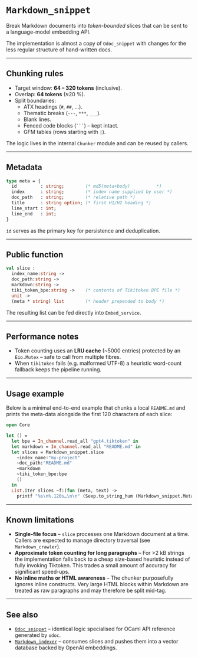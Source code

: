 # `Markdown_snippet`

Break Markdown documents into *token-bounded* slices that can be sent to a
language-model embedding API.

The implementation is almost a copy of `Odoc_snippet` with changes for the
less regular structure of hand-written docs.

---

## Chunking rules

* Target window: **64 – 320 tokens** (inclusive).
* Overlap: **64 tokens** (≈20 %).
* Split boundaries:
  * ATX headings (`#`, `##`, …​).
  * Thematic breaks (`---`, `***`, `___`).
  * Blank lines.
  * Fenced code blocks (`` ``` ``) – kept intact.
  * GFM tables (rows starting with `|`).

The logic lives in the internal `Chunker` module and can be reused by callers.

---

## Metadata

```ocaml
type meta = {
  id         : string;        (* md5(meta+body)          *)
  index      : string;        (* index name supplied by user *)
  doc_path   : string;        (* relative path *)
  title      : string option; (* first H1/H2 heading *)
  line_start : int;
  line_end   : int;
}
```

`id` serves as the primary key for persistence and deduplication.

---

## Public function

```ocaml
val slice :
  index_name:string ->
  doc_path:string ->
  markdown:string ->
  tiki_token_bpe:string ->    (* contents of Tikitoken BPE file *)
  unit ->
  (meta * string) list        (* header prepended to body *)
```

The resulting list can be fed directly into `Embed_service`.

---

## Performance notes

* Token counting uses an **LRU cache** (~5000 entries) protected by an
  `Eio.Mutex` – safe to call from multiple fibres.
* When `tikitoken` fails (e.g. malformed UTF-8) a heuristic word-count fallback
  keeps the pipeline running.

---

## Usage example

Below is a minimal end-to-end example that chunks a local `README.md` and
prints the meta-data alongside the first 120 characters of each slice:

```ocaml
open Core

let () =
  let bpe = In_channel.read_all "gpt4.tiktoken" in
  let markdown = In_channel.read_all "README.md" in
  let slices = Markdown_snippet.slice
    ~index_name:"my-project"
    ~doc_path:"README.md"
    ~markdown
    ~tiki_token_bpe:bpe
    ()
  in
  List.iter slices ~f:(fun (meta, text) ->
    printf "%s\n%.120s…\n\n" (Sexp.to_string_hum (Markdown_snippet.Meta.sexp_of_t meta)) text)
```

---

## Known limitations

* **Single-file focus** – `slice` processes one Markdown document at a time.
  Callers are expected to manage directory traversal (see
  `Markdown_crawler`).
* **Approximate token counting for long paragraphs** – For >2 kB strings the
  implementation falls back to a cheap size-based heuristic instead of fully
  invoking Tiktoken.  This trades a small amount of accuracy for significant
  speed-ups.
* **No inline maths or HTML awareness** – The chunker purposefully ignores
  inline constructs.  Very large HTML blocks within Markdown are treated as
  raw paragraphs and may therefore be split mid-tag.

---

## See also

* [`Odoc_snippet`](odoc_snippet.doc.md) – identical logic specialised for OCaml
  API reference generated by `odoc`.
* [`Markdown_indexer`](markdown_indexer.doc.md) – consumes slices and pushes
  them into a vector database backed by OpenAI embeddings.

